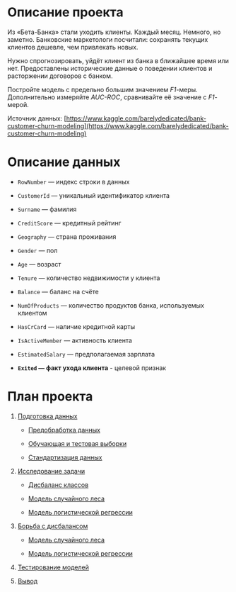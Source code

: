 # Описание проекта

Из «Бета-Банка» стали уходить клиенты. Каждый месяц. Немного, но заметно. Банковские маркетологи посчитали: сохранять текущих клиентов дешевле, чем привлекать новых.

Нужно спрогнозировать, уйдёт клиент из банка в ближайшее время или нет. Предоставлены исторические данные о поведении клиентов и расторжении договоров с банком. 

Постройте модель с предельно большим значением *F1*-меры. Дополнительно измеряйте *AUC-ROC*, сравнивайте её значение с *F1*-мерой.

Источник данных: [https://www.kaggle.com/barelydedicated/bank-customer-churn-modeling](https://www.kaggle.com/barelydedicated/bank-customer-churn-modeling)

# Описание данных

- `RowNumber` — индекс строки в данных


- `CustomerId` — уникальный идентификатор клиента


- `Surname` — фамилия


- `CreditScore` — кредитный рейтинг


- `Geography` — страна проживания


- `Gender` — пол


- `Age` — возраст


- `Tenure` — количество недвижимости у клиента


- `Balance` — баланс на счёте


- `NumOfProducts` — количество продуктов банка, используемых клиентом


- `HasCrCard` — наличие кредитной карты


- `IsActiveMember` — активность клиента


- `EstimatedSalary` — предполагаемая зарплата



- **`Exited` — факт ухода клиента** - целевой признак

# План проекта

1. [Подготовка данных](#1)

    - [Предобработка данных](#1.1)
    
    - [Обучающая и тестовая выборки](#1.2)
    
    - [Стандартизация данных](#1.3)


2. [Исследование задачи](#2)

    - [Дисбаланс классов](#2.1)
    
    - [Модель случайного леса](#2.2)
    
    - [Модель логистической регрессии](#2.3)


3. [Борьба с дисбалансом](#3)

    - [Модель случайного леса](#3.1)
    
    - [Модель логистической регрессии](#3.2)


4. [Тестирование моделей](#4)


5. [Вывод](#5)
